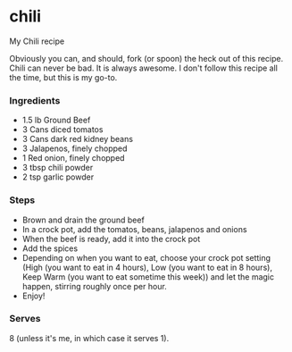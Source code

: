 chili
=====

My Chili recipe

Obviously you can, and should, fork (or spoon) the heck out of this recipe. Chili can never be bad. It is always awesome. I don't follow this recipe all the time, but this is my go-to.

### Ingredients

* 1.5 lb Ground Beef
* 3 Cans diced tomatos
* 3 Cans dark red kidney beans
* 3 Jalapenos, finely chopped
* 1 Red onion, finely chopped
* 3 tbsp chili powder
* 2 tsp garlic powder

### Steps

* Brown and drain the ground beef
* In a crock pot, add the tomatos, beans, jalapenos and onions
* When the beef is ready, add it into the crock pot
* Add the spices
* Depending on when you want to eat, choose your crock pot setting (High (you want to eat in 4 hours), Low (you want to eat in 8 hours), Keep Warm (you want to eat sometime this week)) and let the magic happen, stirring roughly once per hour.
* Enjoy!

### Serves

8 (unless it's me, in which case it serves 1).
